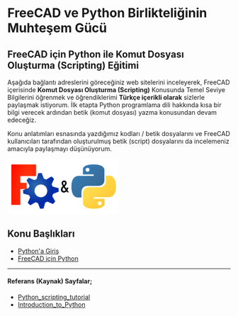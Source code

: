 # FreeCAD ve Python Birlikteliğinin Muhteşem Gücü

## FreeCAD için Python ile Komut Dosyası Oluşturma (Scripting) Eğitimi

Aşağıda bağlantı adreslerini göreceğiniz web sitelerini inceleyerek, FreeCAD içerisinde **Komut Dosyası Oluşturma (Scripting)** Konusunda Temel Seviye Bilgilerini öğrenmek ve öğrendiklerimi **Türkçe içerikli olarak** sizlerle paylaşmak istiyorum. İlk etapta Python programlama dili hakkında kısa bir bilgi verecek ardından betik (komut dosyası) yazma konusundan devam edeceğiz.

Konu anlatımları esnasında yazdığımız kodları / betik dosyalarını ve FreeCAD kullanıcıları tarafından oluşturulmuş betik (script) dosyalarını da incelemeniz amacıyla paylaşmayı düşünüyorum.


![FreeCAD_Python](img/FreeCAD_Python.png)

## Konu Başlıkları
+ [Python'a Giriş](https://mhalil.github.io/FreeCAD/02%20Python'a%20Giris.html)
+ [FreeCAD için Python](https://mhalil.github.io/FreeCAD/03%20FreeCAD%20icin%20Python.html)

___

#### Referans (Kaynak) Sayfalar;
+ [Python_scripting_tutorial](https://wiki.freecadweb.org/Python_scripting_tutorial)
+ [Introduction_to_Python](https://wiki.freecadweb.org/Introduction_to_Python)
